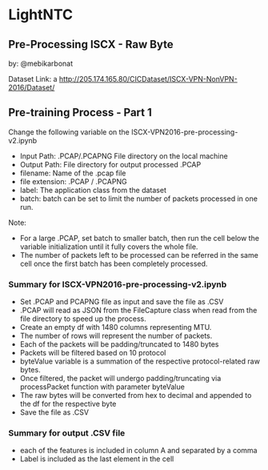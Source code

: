 # LightNTC

## Pre-Processing ISCX - Raw Byte
by: @mebikarbonat

Dataset Link: a <http://205.174.165.80/CICDataset/ISCX-VPN-NonVPN-2016/Dataset/>

## Pre-training Process - Part 1

Change the following variable on the ISCX-VPN2016-pre-processing-v2.ipynb
- Input Path: .PCAP/.PCAPNG File directory on the local machine
- Output Path: File directory for output processed .PCAP
- filename: Name of the .pcap file
- file extension: .PCAP / .PCAPNG
- label: The application class from the dataset
- batch: batch can be set to limit the number of packets processed in one run.

Note: 
- For a large .PCAP, set batch to smaller batch, then run the cell below the variable initialization until it fully covers the whole file.
- The number of packets left to be processed can be referred in the same cell once the first batch has been completely processed.


### Summary for ISCX-VPN2016-pre-processing-v2.ipynb
- Set .PCAP and PCAPNG file as input and save the file as .CSV
- .PCAP will read as JSON from the FileCapture class when read from the file directory to speed up the process.
- Create an empty df with 1480 columns representing MTU.
- The number of rows will represent the number of packets.
- Each of the packets will be padding/truncated to 1480 bytes
- Packets will be filtered based on 10 protocol
- byteValue variable is a summation of the respective protocol-related raw bytes.
- Once filtered, the packet will undergo padding/truncating via processPacket function with parameter byteValue
- The raw bytes will be converted from hex to decimal and appended to the df for the respective byte
- Save the file as .CSV

### Summary for output .CSV file
- each of the features is included in column A and separated by a comma
- Label is included as the last element in the cell
